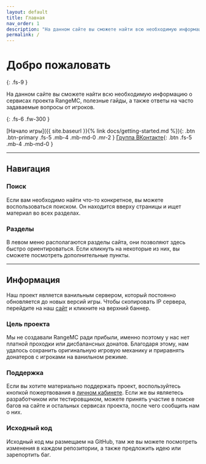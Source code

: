 ```yaml
---
layout: default
title: Главная
nav_order: 1
description: "На данном сайте вы сможете найти всю необходимую информацию о сервисах проекта RangeMC, полезные гайды, а также ответы на часто задаваемые вопросы от игроков."
permalink: /
---
```


# Добро пожаловать
{: .fs-9 }

На данном сайте вы сможете найти всю необходимую информацию о сервисах проекта RangeMC, полезные гайды, а также ответы на часто задаваемые вопросы от игроков.

{: .fs-6 .fw-300 }

[Начало игры]({{ site.baseurl }}{% link docs/getting-started.md %}){: .btn .btn-primary .fs-5 .mb-4 .mb-md-0 .mr-2 } [Группа ВКонтакте](https://vk.com/rangemc){: .btn .fs-5 .mb-4 .mb-md-0 }

---

## Навигация

### Поиск

Если вам необходимо найти что-то конкретное, вы можете воспользоваться поиском. Он находится вверху страницы и ищет материал во всех разделах.

### Разделы

В левом меню располагаются разделы сайта, они позволяют здесь быстро ориентироваться. Если кликнуть на некоторые из них, вы сможете посмотреть дополнительные пункты.

---

## Информация

Наш проект является ванильным сервером, который постоянно обновляется до новых версий игры. Чтобы скопировать IP сервера, перейдите на наш [сайт](https://rangemc.ovh/) и кликните на верхний баннер. 

### Цель проекта

Мы не создавали RangeMC ради прибыли, именно поэтому у нас нет платной проходки или дисбалансных донатов. Благодаря этому, нам удалось сохранить оригинальную игровую механику и приравнять донатеров с игроками на ванильном режиме.

### Поддержка

Если вы хотите материально поддержать проект, воспользуйтесь кнопкой пожертвования в [личном кабинете](https://rangemc.ovh/panel). Если же вы являетесь разработчиком или тестировщиком, можете принять участие в поиске багов на сайте и остальных сервисах проекта, после чего сообщить нам о них.

### Исходный код

Исходный код мы размещаем на GitHub, там же вы можете посмотреть изменения в каждом репозитории, а также предложить идею или зарепортить баг.

